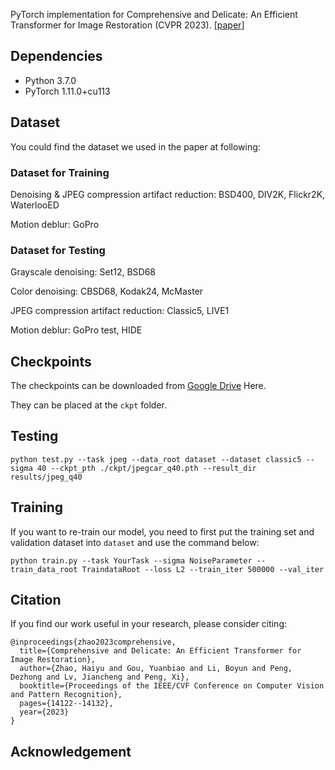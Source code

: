 PyTorch implementation for Comprehensive and Delicate: An Efficient Transformer for Image Restoration (CVPR 2023). [[paper](http://pengxi.me/wp-content/uploads/2023/04/Comprehensive-and-Delicate-An-Efficient-Transformer-for-Image-Restoration.pdf)]

## Dependencies

* Python 3.7.0
* PyTorch 1.11.0+cu113

## Dataset

You could find the dataset we used in the paper at following:

### Dataset for Training

Denoising & JPEG compression artifact reduction: BSD400, DIV2K, Flickr2K, WaterlooED

Motion deblur: GoPro

### Dataset for Testing

Grayscale denoising: Set12, BSD68

Color denoising: CBSD68, Kodak24, McMaster

JPEG compression artifact reduction: Classic5, LIVE1

Motion deblur: GoPro test, HIDE

## Checkpoints

The checkpoints can be downloaded from [Google Drive](https://drive.google.com/drive/folders/1z32Wuphcq28WjwTEP1b1iPcVt7tJI1Iy?usp=share_link) Here.

They can be placed at the `ckpt` folder.

## Testing

~~~shell
python test.py --task jpeg --data_root dataset --dataset classic5 --sigma 40 --ckpt_pth ./ckpt/jpegcar_q40.pth --result_dir results/jpeg_q40
~~~


## Training

If you want to re-train our model, you need to first put the training set and validation dataset into `dataset` 
and use the command below:

~~~shell
python train.py --task YourTask --sigma NoiseParameter --train_data_root TraindataRoot --loss L2 --train_iter 500000 --val_iter
~~~

## Citation

If you find our work useful in your research, please consider citing:

~~~
@inproceedings{zhao2023comprehensive,
  title={Comprehensive and Delicate: An Efficient Transformer for Image Restoration},
  author={Zhao, Haiyu and Gou, Yuanbiao and Li, Boyun and Peng, Dezhong and Lv, Jiancheng and Peng, Xi},
  booktitle={Proceedings of the IEEE/CVF Conference on Computer Vision and Pattern Recognition},
  pages={14122--14132},
  year={2023}
}
~~~

## Acknowledgement

